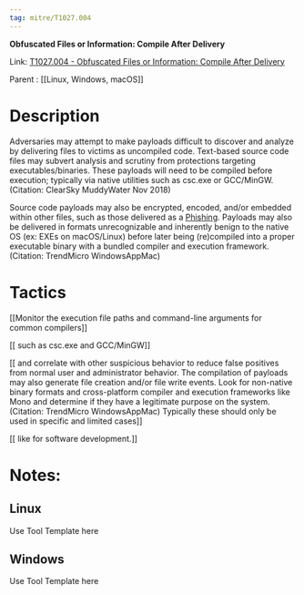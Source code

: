 ```yaml
---
tag: mitre/T1027.004
---
```


**Obfuscated Files or Information: Compile After Delivery**

Link: [T1027.004 - Obfuscated Files or Information: Compile After Delivery](https://attack.mitre.org/techniques/T1027/004)

Parent : [[Linux, Windows, macOS]]


# Description

Adversaries may attempt to make payloads difficult to discover and analyze by delivering files to victims as uncompiled code. Text-based source code files may subvert analysis and scrutiny from protections targeting executables/binaries. These payloads will need to be compiled before execution; typically via native utilities such as csc.exe or GCC/MinGW.(Citation: ClearSky MuddyWater Nov 2018)

Source code payloads may also be encrypted, encoded, and/or embedded within other files, such as those delivered as a [Phishing](https://attack.mitre.org/techniques/T1566). Payloads may also be delivered in formats unrecognizable and inherently benign to the native OS (ex: EXEs on macOS/Linux) before later being (re)compiled into a proper executable binary with a bundled compiler and execution framework.(Citation: TrendMicro WindowsAppMac)

# Tactics


[[Monitor the execution file paths and command-line arguments for common compilers]]

[[ such as csc.exe and GCC/MinGW]]

[[ and correlate with other suspicious behavior to reduce false positives from normal user and administrator behavior. The compilation of payloads may also generate file creation and/or file write events. Look for non-native binary formats and cross-platform compiler and execution frameworks like Mono and determine if they have a legitimate purpose on the system.(Citation: TrendMicro WindowsAppMac) Typically these should only be used in specific and limited cases]]

[[ like for software development.]]


# Notes:

## Linux

Use Tool Template here

## Windows

Use Tool Template here